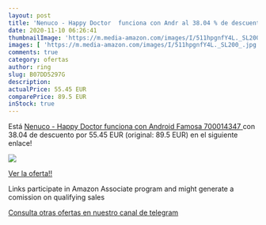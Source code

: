 ```yaml
---
layout: post
title: 'Nenuco - Happy Doctor  funciona con Andr al 38.04 % de descuento'
date: 2020-11-10 06:26:41
thumbnailImage: 'https://m.media-amazon.com/images/I/511hpgnfY4L._SL200_.jpg'
images: [ 'https://m.media-amazon.com/images/I/511hpgnfY4L._SL200_.jpg' ]
comments: true
category: ofertas
author: ring
slug: B07DD5297G
description:
actualPrice: 55.45 EUR
comparePrice: 89.5 EUR
inStock: true
---
```


Está [Nenuco - Happy Doctor  funciona con Android  Famosa 700014347 ](https://www.amazon.es/dp/B07DD5297G/?tag=tolees-21) con 38.04 de descuento por 55.45 EUR (original: 89.5 EUR) en el siguiente enlace!

[![](https://m.media-amazon.com/images/I/511hpgnfY4L._SL200_.jpg)](https://www.amazon.es/dp/B07DD5297G/?tag=tolees-21)

[Ver la oferta!!](https://www.amazon.es/dp/B07DD5297G/?tag=tolees-21)

Links participate in Amazon Associate program and might generate a comission on qualifying sales

[Consulta otras ofertas en nuestro canal de telegram](https://t.me/s/ofertas25)
